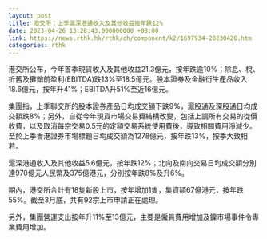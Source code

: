 ```yaml
---
layout: post
title: 港交所：上季滬深港通收入及其他收益按年跌12%
date: 2023-04-26 13:28:43.000000000 +08:00
link: https://news.rthk.hk/rthk/ch/component/k2/1697934-20230426.htm
categories: rthk
---
```


港交所公布，今年首季現貨收入及其他收益21.3億元，按年跌逾10%；除息、稅、折舊及攤銷前盈利(EBITDA)跌13%至18.5億元。股本證券及金融衍生產品收入18.6億元，按年升41%；EBITDA升51%至近16億元。

集團指，上季聯交所的股本證券產品日均成交額下跌9%，滬股通及深股通日均成交額跌8%；另外，自從今年現貨市場交易費結構改變，包括上調所有交易的從價收費，以及取消每宗交易0.5元的定額交易系統使用費後，導致相關費用淨減少。至於上季香港證券市場標題日均成交額為1278億元，按年跌13%，按季大致相若。

滬深港通收入及其他收益5.6億元，按年跌12%；北向及南向交易日均成交額分別達970億元人民幣及375億港元，分別按年跌8%及升6%。 

期內，港交所合計有18隻新股上市，按年增加1隻，集資額67億港元，按年跌55%。截至3月底，共有92宗上市申請正在處理。

另外，集團營運支出按年升11%至13億元，主要是僱員費用增加及鎳市場事件令專業費用增加。

